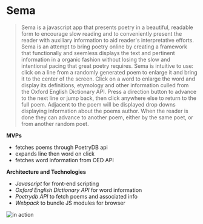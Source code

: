 # Sema

> Sema is a javascript app that presents poetry in a beautiful, readable
> form to encourage slow reading and to conveniently present the reader
> with auxiliary information to aid reader's interpretative efforts.
> Sema is an attempt to bring poetry online by creating a framework that
> functionally and seemless displays the text and pertinent information
> in a organic fashion without losing the slow and intentional pacing
> that great poetry requires. Sema is intuitive to use: click on a line
> from a randomly generated poem to enlarge it and bring it to the
> center of the screen. Click on a word to enlarge the word and display
> its definitions, etymology and other information culled from the
> Oxford English Dictionary API. Press a direction button to advance to
> the next line or jump back, then click anywhere else to return to the
> full poem. Adjacent to the poem will be displayed drop downs
> displaying information about the poems author. When the reader is done
> they can advance to another poem, either by the same poet, or from
> another random poet.

**MVPs**

 - fetches poems through PoetryDB api 
 - expands line then word on click
 - fetches word information from OED API

 
**Architecture and Technologies**
    

 - *Javascript* for front-end scripting
 - *Oxford English Dictionary API* for word information
-  *Poetrydb API* to fetch poems and associated info
-  *Webpack* to bundle JS modules for browser
   

 
 ![in action](https://gph.is/g/ajWw1rj)

